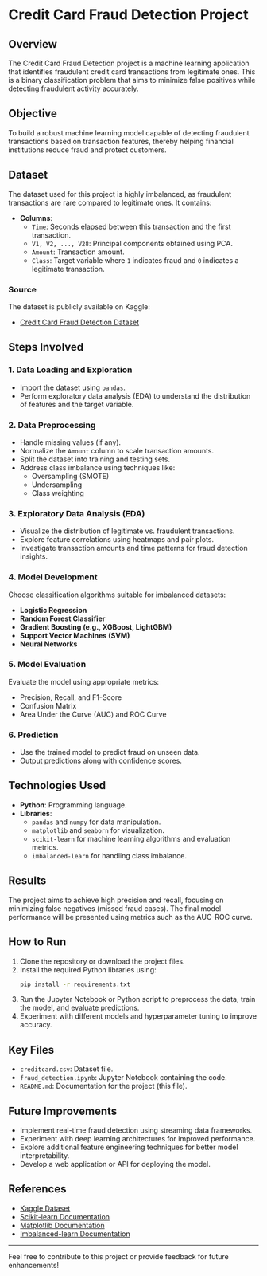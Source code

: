 # Credit Card Fraud Detection Project

## Overview
The Credit Card Fraud Detection project is a machine learning application that identifies fraudulent credit card transactions from legitimate ones. This is a binary classification problem that aims to minimize false positives while detecting fraudulent activity accurately.

## Objective
To build a robust machine learning model capable of detecting fraudulent transactions based on transaction features, thereby helping financial institutions reduce fraud and protect customers.

## Dataset
The dataset used for this project is highly imbalanced, as fraudulent transactions are rare compared to legitimate ones. It contains:

- **Columns**:
  - `Time`: Seconds elapsed between this transaction and the first transaction.
  - `V1, V2, ..., V28`: Principal components obtained using PCA.
  - `Amount`: Transaction amount.
  - `Class`: Target variable where `1` indicates fraud and `0` indicates a legitimate transaction.

### Source
The dataset is publicly available on Kaggle:
- [Credit Card Fraud Detection Dataset](https://www.kaggle.com/mlg-ulb/creditcardfraud)

## Steps Involved
### 1. Data Loading and Exploration
- Import the dataset using `pandas`.
- Perform exploratory data analysis (EDA) to understand the distribution of features and the target variable.

### 2. Data Preprocessing
- Handle missing values (if any).
- Normalize the `Amount` column to scale transaction amounts.
- Split the dataset into training and testing sets.
- Address class imbalance using techniques like:
  - Oversampling (SMOTE)
  - Undersampling
  - Class weighting

### 3. Exploratory Data Analysis (EDA)
- Visualize the distribution of legitimate vs. fraudulent transactions.
- Explore feature correlations using heatmaps and pair plots.
- Investigate transaction amounts and time patterns for fraud detection insights.

### 4. Model Development
Choose classification algorithms suitable for imbalanced datasets:

- **Logistic Regression**
- **Random Forest Classifier**
- **Gradient Boosting (e.g., XGBoost, LightGBM)**
- **Support Vector Machines (SVM)**
- **Neural Networks**

### 5. Model Evaluation
Evaluate the model using appropriate metrics:
- Precision, Recall, and F1-Score
- Confusion Matrix
- Area Under the Curve (AUC) and ROC Curve

### 6. Prediction
- Use the trained model to predict fraud on unseen data.
- Output predictions along with confidence scores.

## Technologies Used
- **Python**: Programming language.
- **Libraries**:
  - `pandas` and `numpy` for data manipulation.
  - `matplotlib` and `seaborn` for visualization.
  - `scikit-learn` for machine learning algorithms and evaluation metrics.
  - `imbalanced-learn` for handling class imbalance.

## Results
The project aims to achieve high precision and recall, focusing on minimizing false negatives (missed fraud cases). The final model performance will be presented using metrics such as the AUC-ROC curve.

## How to Run
1. Clone the repository or download the project files.
2. Install the required Python libraries using:
   ```bash
   pip install -r requirements.txt
   ```
3. Run the Jupyter Notebook or Python script to preprocess the data, train the model, and evaluate predictions.
4. Experiment with different models and hyperparameter tuning to improve accuracy.

## Key Files
- `creditcard.csv`: Dataset file.
- `fraud_detection.ipynb`: Jupyter Notebook containing the code.
- `README.md`: Documentation for the project (this file).

## Future Improvements
- Implement real-time fraud detection using streaming data frameworks.
- Experiment with deep learning architectures for improved performance.
- Explore additional feature engineering techniques for better model interpretability.
- Develop a web application or API for deploying the model.

## References
- [Kaggle Dataset](https://www.kaggle.com/mlg-ulb/creditcardfraud)
- [Scikit-learn Documentation](https://scikit-learn.org/stable/)
- [Matplotlib Documentation](https://matplotlib.org/stable/index.html)
- [Imbalanced-learn Documentation](https://imbalanced-learn.org/stable/)

---

Feel free to contribute to this project or provide feedback for future enhancements!
